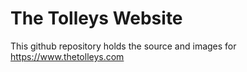 # The Tolleys Website

This github repository holds the source and images for https://www.thetolleys.com

